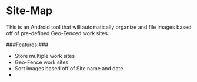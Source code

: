 # Site-Map
This is an Android tool that will automatically organize and file images based off of pre-defined Geo-Fenced work sites.

###Features:###
* Store multiple work sites
* Geo-Fence work sites
* Sort images based off of Site name and date
* 
